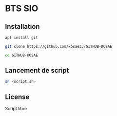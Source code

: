 # BTS SIO 

## Installation

```bash
apt install git
```

```bash
git clone https://github.com/kosae33/GITHUB-KOSAE
```

```bash
cd GITHUB-KOSAE
```

## Lancement de script

```bash
sh <script.sh>
```

## License
Script libre
